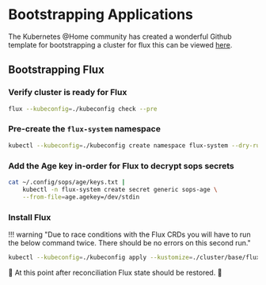 # Bootstrapping Applications

The Kubernetes @Home community has created a wonderful Github template for bootstrapping a cluster for flux this can be viewed [here](https://github.com/k8s-at-home/template-cluster-k3s).

## Bootstrapping Flux

### Verify cluster is ready for Flux

```sh
flux --kubeconfig=./kubeconfig check --pre
```

### Pre-create the `flux-system` namespace

```sh
kubectl --kubeconfig=./kubeconfig create namespace flux-system --dry-run=client -o yaml | kubectl --kubeconfig=./kubeconfig apply -f -
```

### Add the Age key in-order for Flux to decrypt sops secrets

```sh
cat ~/.config/sops/age/keys.txt |
    kubectl -n flux-system create secret generic sops-age \
    --from-file=age.agekey=/dev/stdin
```

### Install Flux

!!! warning "Due to race conditions with the Flux CRDs you will have to run the below command twice. There should be no errors on this second run."

```sh
kubectl --kubeconfig=./kubeconfig apply --kustomize=./cluster/base/flux-system
```

🎉 At this point after reconciliation Flux state should be restored. 🎉
